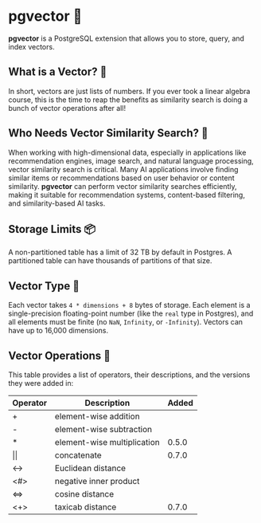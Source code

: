 # pgvector 🚀

**pgvector** is a PostgreSQL extension that allows you to store, query, and index vectors.

## What is a Vector? 🤔

In short, vectors are just lists of numbers. If you ever took a linear algebra course, this is the time to reap the benefits as similarity search is doing a bunch of vector operations after all!

## Who Needs Vector Similarity Search? 🧐

When working with high-dimensional data, especially in applications like recommendation engines, image search, and natural language processing, vector similarity search is critical. Many AI applications involve finding similar items or recommendations based on user behavior or content similarity. **pgvector** can perform vector similarity searches efficiently, making it suitable for recommendation systems, content-based filtering, and similarity-based AI tasks.

## Storage Limits 📦

A non-partitioned table has a limit of 32 TB by default in Postgres. A partitioned table can have thousands of partitions of that size.

## Vector Type 🧮

Each vector takes `4 * dimensions + 8` bytes of storage. Each element is a single-precision floating-point number (like the `real` type in Postgres), and all elements must be finite (no `NaN`, `Infinity`, or `-Infinity`). Vectors can have up to 16,000 dimensions.

## Vector Operations 🔧

This table provides a list of operators, their descriptions, and the versions they were added in:

<table>
  <thead>
    <tr>
      <th>Operator</th>
      <th>Description</th>
      <th>Added</th>
    </tr>
  </thead>
  <tbody>
    <tr>
      <td>+</td>
      <td>element-wise addition</td>
      <td></td>
    </tr>
    <tr>
      <td>-</td>
      <td>element-wise subtraction</td>
      <td></td>
    </tr>
    <tr>
      <td>*</td>
      <td>element-wise multiplication</td>
      <td>0.5.0</td>
    </tr>
    <tr>
      <td>||</td>
      <td>concatenate</td>
      <td>0.7.0</td>
    </tr>
    <tr>
      <td>&lt;-&gt;</td>
      <td>Euclidean distance</td>
      <td></td>
    </tr>
    <tr>
      <td>&lt;#&gt;</td>
      <td>negative inner product</td>
      <td></td>
    </tr>
    <tr>
      <td>&lt;=&gt;</td>
      <td>cosine distance</td>
      <td></td>
    </tr>
    <tr>
      <td>&lt;+&gt;</td>
      <td>taxicab distance</td>
      <td>0.7.0</td>
    </tr>
  </tbody>
</table>
